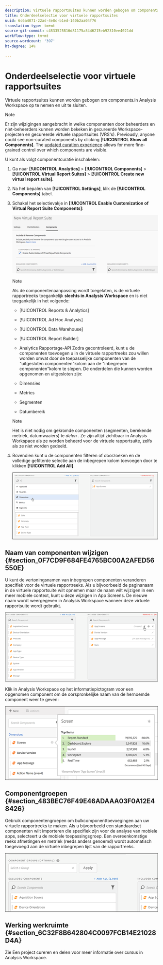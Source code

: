 ```yaml
---
description: Virtuele rapportsuites kunnen worden gebogen om components.in Analysis Workspace op te nemen en uit te sluiten.
title: Onderdeelselectie voor virtuele rapportsuites
uuid: 6c6a4071-22ad-4e8c-b1ed-140b2aa04f76
translation-type: tm+mt
source-git-commit: c4833525816d81175a3446215eb92310ee4021dd
workflow-type: tm+mt
source-wordcount: '397'
ht-degree: 14%

---
```



# Onderdeelselectie voor virtuele rapportsuites

Virtuele rapportsuites kunnen worden gebogen om components.in Analysis Workspace op te nemen en uit te sluiten.

>[!NOTE]
>
>Er zijn wijzigingen aangebracht in welke componenten door beheerders en niet-beheerders kunnen worden bekeken in gecureerde Workspace-projecten en gecureerde virtuele rapportsuites (VRS&#39;s). Previously, anyone could see non-curated components by clicking **[!UICONTROL Show all Components]**. The [updated curation experience](https://docs.adobe.com/content/help/en/analytics/analyze/analysis-workspace/curate-share/curate-projects-vrs.html) allows for more fine-grained control over which components are visible.

U kunt als volgt componentcuratie inschakelen:

1. Ga naar **[!UICONTROL Analytics]** > **[!UICONTROL Components]** > **[!UICONTROL Virtual Report Suites]** > **[!UICONTROL Create new virtual report suite]**.
1. Na het bepalen van **[!UICONTROL Settings]**, klik de **[!UICONTROL Components]** tabel.

1. Schakel het selectievakje in **[!UICONTROL Enable Customization of Virtual Report Suite Components]**:

   ![](assets/vrs-enable.png)

   >[!NOTE]
   >
   >Als de componentenaanpassing wordt toegelaten, is de virtuele rapportreeks toegankelijk **slechts in Analysis Workspace** en is niet toegankelijk in het volgende:

   * [!UICONTROL Reports & Analytics]
   * [!UICONTROL Ad Hoc Analysis]
   * [!UICONTROL Data Warehouse]
   * [!UICONTROL Report Builder]
   * Analytics Rapportage-API
   Zodra gecontroleerd, kunt u de componenten toevoegen u in de virtuele rapportreeks zou willen worden omvat door de toepasselijke componenten van de &quot;uitgesloten componenten&quot;kolom aan de &quot;inbegrepen componenten&quot;kolom te slepen. De onderdelen die kunnen worden opgenomen en uitgesloten zijn:

   * Dimensies
   * Metrics
   * Segmenten
   * Datumbereik
   >[!NOTE]
   >
   >Het is niet nodig om gekromde componenten (segmenten, berekende metriek, datumwaaiers) te *delen* . Ze zijn altijd zichtbaar in Analysis Workspace als ze worden beheerd voor de virtuele rapportsuite, zelfs als ze niet worden gedeeld.

1. Bovendien kunt u de componenten filteren of doorzoeken en de volledige gefilterde selectie aan de inbegrepen kolom toevoegen door te klikken **[!UICONTROL Add All]**.

   ![](assets/vrs-add-all.png)

## Naam van componenten wijzigen {#section_0F7CD9F684FE4765BC00A2AFED56550E}

U kunt de vertoningsnamen van inbegrepen componenten veranderen specifiek voor de virtuele rapportreeks. Als u bijvoorbeeld de paginanaam in de virtuele rapportsuite wilt opnemen maar de naam wilt wijzigen in een meer mobiele context, kunt u deze wijzigen in App Screens. De nieuwe naam wordt weergegeven in Analysis Workspace wanneer deze virtuele rapportsuite wordt gebruikt.

![](assets/vrs-rename-component.png)

Klik in Analysis Workspace op het informatiepictogram voor een opgenomen component om de oorspronkelijke naam van de hernoemde component weer te geven:

![](assets/vrs-aw-renamed.png)

## Componentgroepen {#section_483BEC76F49E46ADAAA03F0A12E48426}

Gebruik componentengroepen om bulkcomponenttoevoegingen aan uw virtuele rapportreeks te maken. Als u bijvoorbeeld een standaardset componenten wilt importeren die specifiek zijn voor de analyse van mobiele apps, selecteert u de mobiele toepassingsgroep. Een overeenkomstige reeks afmetingen en metriek (reeds anders genoemd) wordt automatisch toegevoegd aan de virtuele inbegrepen lijst van de rapportreeks.

![](assets/vrs-comp-grp.png)

## Werking werkruimte {#section_6C32F8B642804C0097FCB14E21028D4A}

Zie Een project [](https://docs.adobe.com/content/help/en/analytics/analyze/analysis-workspace/curate-share/curate.html)cureren en delen voor meer informatie over cursus in Analysis Workspace.
